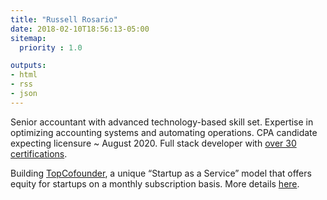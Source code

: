 ```yaml
---
title: "Russell Rosario"
date: 2018-02-10T18:56:13-05:00
sitemap:
  priority : 1.0

outputs:
- html
- rss
- json
---
```

<p>
Senior accountant with advanced technology-based skill set. Expertise in optimizing accounting systems and
automating operations. CPA candidate expecting licensure ~ August 2020. Full stack developer with <a href="http://bit.ly/rrcerts">over 30 certifications</a>.
</p>

<p>
Building <a href="http://www.topcofounder.com/">TopCofounder</a>, a unique “Startup as a Service” model that offers equity for startups on a monthly subscription basis. More details <a href="/blogs/2019-10_topcofounder_startup_as_a_service/">here</a>.
</p>

<br/>